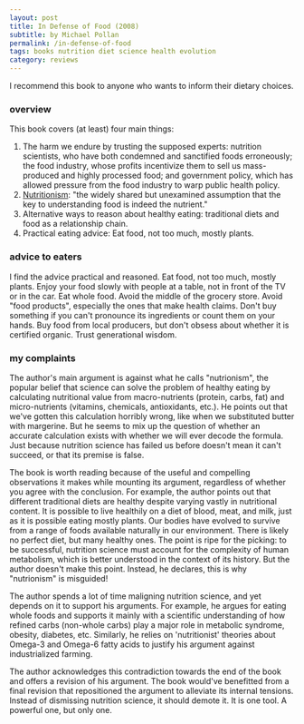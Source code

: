 ```yaml
---
layout: post
title: In Defense of Food (2008)
subtitle: by Michael Pollan
permalink: /in-defense-of-food
tags: books nutrition diet science health evolution
category: reviews
---
```


I recommend this book to anyone who wants to inform their dietary choices.
<!--more-->

### overview

This book covers (at least) four main things:
1. The harm we endure by trusting the supposed experts: nutrition scientists, who have both condemned and sanctified foods erroneously; the food industry, whose profits incentivize them to sell us mass-produced and highly processed food; and government policy, which has allowed pressure from the food industry to warp public health policy.
2. [Nutritionism](https://en.wikipedia.org/wiki/Nutritionism): "the widely shared but unexamined assumption that the key to understanding food is indeed the nutrient."
3. Alternative ways to reason about healthy eating: traditional diets and food as a relationship chain.
4. Practical eating advice: Eat food, not too much, mostly plants.

### advice to eaters

I find the advice practical and reasoned.
Eat food, not too much, mostly plants.
Enjoy your food slowly with people at a table, not in front of the TV or in the car.
Eat whole food.
Avoid the middle of the grocery store.
Avoid "food products", especially the ones that make health claims.
Don't buy something if you can't pronounce its ingredients or count them on your hands.
Buy food from local producers, but don't obsess about whether it is certified organic.
Trust generational wisdom.

### my complaints

The author's main argument is against what he calls "nutrionism", the popular belief that science can solve the problem of healthy eating by calculating nutritional value from macro-nutrients (protein, carbs, fat) and micro-nutrients (vitamins, chemicals, antioxidants, etc.).
He points out that we've gotten this calculation horribly wrong, like when we substituted butter with margerine.
But he seems to mix up the question of whether an accurate calculation exists with whether we will ever decode the formula.
Just because nutrition science has failed us before doesn't mean it can't succeed, or that its premise is false.

The book is worth reading because of the useful and compelling observations it makes while mounting its argument, regardless of whether you agree with the conclusion.
For example, the author points out that different traditional diets are healthy despite varying vastly in nutritional content.
It is possible to live healthily on a diet of blood, meat, and milk, just as it is possible eating mostly plants.
Our bodies have evolved to survive from a range of foods available naturally in our environment.
There is likely no perfect diet, but many healthy ones.
The point is ripe for the picking: to be successful, nutrition science must account for the complexity of human metabolism, which is better understood in the context of its history.
But the author doesn't make this point.
Instead, he declares, this is why "nutrionism" is misguided!

The author spends a lot of time maligning nutrition science, and yet depends on it to support his arguments.
For example, he argues for eating whole foods and supports it mainly with a scientific understanding of how refined carbs (non-whole carbs) play a major role in metabolic syndrome, obesity, diabetes, etc.
Similarly, he relies on 'nutritionist' theories about Omega-3 and Omega-6 fatty acids to justify his argument against industrialized farming.

The author acknowledges this contradiction towards the end of the book and offers a revision of his argument.
The book would've benefitted from a final revision that repositioned the argument to alleviate its internal tensions.
Instead of dismissing nutrition science, it should demote it.
It is one tool.
A powerful one, but only one.